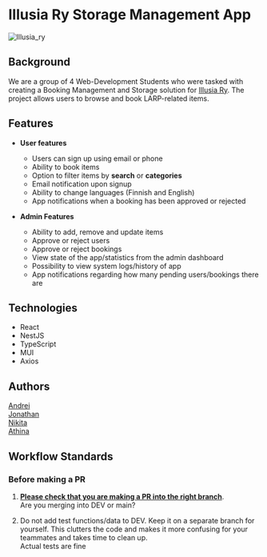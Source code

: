 # Illusia Ry Storage Management App

![Illusia_ry](https://crralkzqnflfzntlhccj.supabase.co/storage/v1/object/public/email-images//readme_banner.png)

## Background

We are a group of 4 Web-Development Students who were tasked with creating a Booking Management and Storage solution for <a href='https://www.illusiary.fi/' target='_blank'>Illusia Ry</a>. The project allows users to browse and book LARP-related items.

## Features

- **User features**

  - Users can sign up using email or phone
  - Ability to book items
  - Option to filter items by **search** or **categories**
  - Email notification upon signup
  - Ability to change languages (Finnish and English)
  - App notifications when a booking has been approved or rejected

- **Admin Features**
  - Ability to add, remove and update items
  - Approve or reject users
  - Approve or reject bookings
  - View state of the app/statistics from the admin dashboard
  - Possibility to view system logs/history of app
  - App notifications regarding how many pending users/bookings there are

## Technologies

- React
- NestJS
- TypeScript
- MUI
- Axios

## Authors

[Andrei](https://github.com/futuandrei)  
[Jonathan](https://github.com/jonathangian)  
[Nikita](https://github.com/nikiluzianin)  
[Athina](https://github.com/athinakantis/)

## Workflow Standards

### Before making a PR

1. <ins>**Please check that you are making a PR into the right branch**</ins>.  
   Are you merging into DEV or main?

2. Do not add test functions/data to DEV. Keep it on a separate branch for yourself.
   This clutters the code and makes it more confusing for your teammates and takes time to clean up.  
   Actual tests are fine
